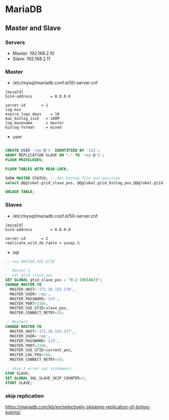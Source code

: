 # MariaDB

## Master and Slave

### Servers
* Master: 192.168.2.10
* Slave: 192.168.2.11

### Master

* /etc/mysql/mariadb.conf.d/50-server.cnf
```
[mysqld]
bind-address		= 0.0.0.0

server-id		= 1
log-bin
expire_logs_days	= 10
max_binlog_size   = 100M
log-basename      = master
binlog-format     = mixed
```
* user

```sql

CREATE USER 'rep'@'%' IDENTIFIED BY '123';
GRANT REPLICATION SLAVE ON *.* TO 'rep'@'%';
FLUSH PRIVILEGES;

FLUSH TABLES WITH READ LOCK;

SHOW MASTER STATUS; -- Get binlog file and position
select @@global.gtid_slave_pos, @@global.gtid_binlog_pos,@@global.gtid_current_pos;

UNLOCK TABLE;

```

### Slaves

* /etc/mysql/mariadb.conf.d/50-server.cnf
```
[mysqld]
bind-address		= 0.0.0.0

server-id		= 2
replicate_wild_do_table = yunqi.%
```

* sql
```sql
-- use MASTER_USE_GTID

-- Master 1
-- set gtid_slave_pos
SET GLOBAL gtid_slave_pos = "0-2-19554633";
CHANGE MASTER TO
  MASTER_HOST='172.16.153.178',
  MASTER_USER='rep',
  MASTER_PASSWORD='123',
  MASTER_PORT=3306,
  MASTER_USE_GTID=slave_pos,
  MASTER_CONNECT_RETRY=10;

-- Master2
CHANGE MASTER TO
  MASTER_HOST='172.16.153.177',
  MASTER_USER='rep',
  MASTER_PASSWORD='123',
  MASTER_PORT=3306,
  MASTER_USE_GTID=current_pos,
  MASTER_LOG_POS=760,
  MASTER_CONNECT_RETRY=10;

-- skip 1 error sql statement;
STOP SLAVE;
SET GLOBAL SQL_SLAVE_SKIP_COUNTER=1;
START SLAVE;
```

### skip replication

https://mariadb.com/kb/en/selectively-skipping-replication-of-binlog-events/